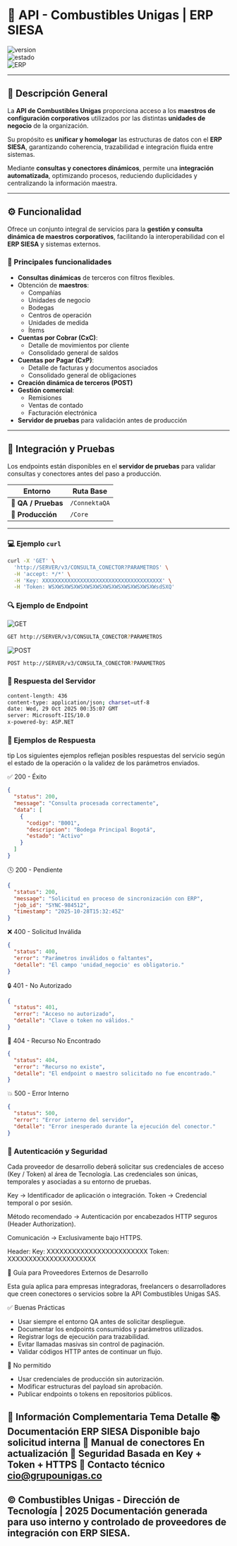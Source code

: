 # 🧩 API - Combustibles Unigas | ERP SIESA  
![version](https://img.shields.io/badge/Versión3-1.25.10.28-blue.svg)  
![estado](https://img.shields.io/badge/Estado-Estable-brightgreen.svg)  
![ERP](https://img.shields.io/badge/ERP-SIESA-orange.svg)

---

## 📘 Descripción General  

La **API de Combustibles Unigas** proporciona acceso a los **maestros de configuración corporativos** utilizados por las distintas **unidades de negocio** de la organización.  

Su propósito es **unificar y homologar** las estructuras de datos con el **ERP SIESA**, garantizando coherencia, trazabilidad e integración fluida entre sistemas.  

Mediante **consultas y conectores dinámicos**, permite una **integración automatizada**, optimizando procesos, reduciendo duplicidades y centralizando la información maestra.  

---

## ⚙️ Funcionalidad  

Ofrece un conjunto integral de servicios para la **gestión y consulta dinámica de maestros corporativos**, facilitando la interoperabilidad con el **ERP SIESA** y sistemas externos.

### 🔹 Principales funcionalidades  

- **Consultas dinámicas** de terceros con filtros flexibles.  
- Obtención de **maestros**:
  - Compañías  
  - Unidades de negocio  
  - Bodegas  
  - Centros de operación  
  - Unidades de medida  
  - Ítems  
- **Cuentas por Cobrar (CxC)**:
  - Detalle de movimientos por cliente  
  - Consolidado general de saldos  
- **Cuentas por Pagar (CxP)**:
  - Detalle de facturas y documentos asociados  
  - Consolidado general de obligaciones  
- **Creación dinámica de terceros (POST)**  
- **Gestión comercial**:
  - Remisiones  
  - Ventas de contado  
  - Facturación electrónica  
- **Servidor de pruebas** para validación antes de producción  

---

## 🔗 Integración y Pruebas  

Los endpoints están disponibles en el **servidor de pruebas** para validar consultas y conectores antes del paso a producción.  

| Entorno | Ruta Base |
|----------|------------|
| 🧪 **QA / Pruebas** | `/ConnektaQA` |
| 🚀 **Producción** | `/Core` |

---

### 💻 Ejemplo `curl`

```bash
curl -X 'GET' \
  'http://SERVER/v3/CONSULTA_CONECTOR?PARAMETROS' \
  -H 'accept: */*' \
  -H 'Key: XXXXXXXXXXXXXXXXXXXXXXXXXXXXXXXXXXXXXX' \
  -H 'Token: WSXWSXWSXWSXWSXWSXWSXWSXWSXWSXWSXWsdSXQ'
```

### 🔍 Ejemplo de Endpoint
![GET](https://img.shields.io/badge/GET-brightgreen.svg) 
```bash
GET http://SERVER/v3/CONSULTA_CONECTOR?PARAMETROS
```

![POST](https://img.shields.io/badge/POST-orange.svg) 
```bash
POST http://SERVER/v3/CONSULTA_CONECTOR?PARAMETROS
```

### 📡 Respuesta del Servidor
```bash
content-length: 436 
content-type: application/json; charset=utf-8 
date: Wed, 29 Oct 2025 00:35:07 GMT 
server: Microsoft-IIS/10.0 
x-powered-by: ASP.NET 
```

### 🧠 Ejemplos de Respuesta
tip
Los siguientes ejemplos reflejan posibles respuestas del servicio según el estado de la operación o la validez de los parámetros enviados.

✅ 200 - Éxito
```json
{
  "status": 200,
  "message": "Consulta procesada correctamente",
  "data": [
    {
      "codigo": "B001",
      "descripcion": "Bodega Principal Bogotá",
      "estado": "Activo"
    }
  ]
}
```

🕓 200 - Pendiente
```json
{
  "status": 200,
  "message": "Solicitud en proceso de sincronización con ERP",
  "job_id": "SYNC-984512",
  "timestamp": "2025-10-28T15:32:45Z"
}
```

❌ 400 - Solicitud Inválida
```json
{
  "status": 400,
  "error": "Parámetros inválidos o faltantes",
  "detalle": "El campo 'unidad_negocio' es obligatorio."
}
```

🔒 401 - No Autorizado
```json
{
  "status": 401,
  "error": "Acceso no autorizado",
  "detalle": "Clave o token no válidos."
}
```

🚫 404 - Recurso No Encontrado
```json
{
  "status": 404,
  "error": "Recurso no existe",
  "detalle": "El endpoint o maestro solicitado no fue encontrado."
}
```

💥 500 - Error Interno
```json
{
  "status": 500,
  "error": "Error interno del servidor",
  "detalle": "Error inesperado durante la ejecución del conector."
}
```

### 🔐 Autenticación y Seguridad

Cada proveedor de desarrollo deberá solicitar sus credenciales de acceso (Key / Token) al área de Tecnología.
Las credenciales son únicas, temporales y asociadas a su entorno de pruebas.

Key → Identificador de aplicación o integración.
Token → Credencial temporal o por sesión.

Método recomendado → Autenticación por encabezados HTTP seguros (Header Authorization).

Comunicación → Exclusivamente bajo HTTPS.

Header:
Key: XXXXXXXXXXXXXXXXXXXXXXXX
Token: XXXXXXXXXXXXXXXXXXXXX

🧩 Guía para Proveedores Externos de Desarrollo

Esta guía aplica para empresas integradoras, freelancers o desarrolladores que creen conectores o servicios sobre la API Combustibles Unigas SAS.

✅ Buenas Prácticas

* Usar siempre el entorno QA antes de solicitar despliegue.
* Documentar los endpoints consumidos y parámetros utilizados.
* Registrar logs de ejecución para trazabilidad.
* Evitar llamadas masivas sin control de paginación.
* Validar códigos HTTP antes de continuar un flujo.

🚫 No permitido

* Usar credenciales de producción sin autorización.
* Modificar estructuras del payload sin aprobación.
* Publicar endpoints o tokens en repositorios públicos.

📎 Información Complementaria
Tema	Detalle
📚 Documentación ERP SIESA	Disponible bajo solicitud interna
🧠 Manual de conectores	En actualización
🔐 Seguridad	Basada en Key + Token + HTTPS
🧾 Contacto técnico	cio@grupounigas.co
---
© Combustibles Unigas - Dirección de Tecnología | 2025
Documentación generada para uso interno y controlado de proveedores de integración con ERP SIESA.
---